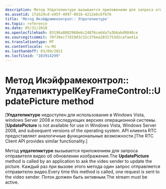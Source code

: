 ```yaml
---
description: Метод Упдатепиктуре вызывается приложением для запроса отправителя видео об обновлении изображения. Каждый раз при вызове этого метода один запрос отправляется отправителю видео. Поток должен быть активным.
ms.assetid: 1fa529cd-e95f-4997-8916-4212ebc6f676
title: 'Метод Икэйфрамеконтрол:: Упдатепиктуре'
ms.topic: reference
ms.date: 05/31/2018
ms.openlocfilehash: 83196a8882960e6c24876ce6da7a3b6abd9840ce
ms.sourcegitcommit: 70f39ec77d19d3c32c376ee2831753d2cafae41a
ms.translationtype: MT
ms.contentlocale: ru-RU
ms.lasthandoff: 03/09/2021
ms.locfileid: "103914299"
---
```

# <a name="ikeyframecontrolupdatepicture-method"></a><span data-ttu-id="9586d-105">Метод Икэйфрамеконтрол:: Упдатепиктуре</span><span class="sxs-lookup"><span data-stu-id="9586d-105">IKeyFrameControl::UpdatePicture method</span></span>

<span data-ttu-id="9586d-106">\[**Упдатепиктуре** недоступен для использования в Windows Vista, windows Server 2008 и последующих версиях операционной системы.</span><span class="sxs-lookup"><span data-stu-id="9586d-106">\[**UpdatePicture** is not available for use in Windows Vista, Windows Server 2008, and subsequent versions of the operating system.</span></span> <span data-ttu-id="9586d-107">API клиента RTC предоставляет аналогичные функциональные возможности.\]</span><span class="sxs-lookup"><span data-stu-id="9586d-107">The RTC Client API provides similar functionality.\]</span></span>

<span data-ttu-id="9586d-108">Метод **упдатепиктуре** вызывается приложением для запроса отправителя видео об обновлении изображения.</span><span class="sxs-lookup"><span data-stu-id="9586d-108">The **UpdatePicture** method is called by an application to ask the video sender to update the picture.</span></span> <span data-ttu-id="9586d-109">Каждый раз при вызове этого метода один запрос отправляется отправителю видео.</span><span class="sxs-lookup"><span data-stu-id="9586d-109">Every time this method is called, one request is sent to the video sender.</span></span> <span data-ttu-id="9586d-110">Поток должен быть активным.</span><span class="sxs-lookup"><span data-stu-id="9586d-110">The stream must be active.</span></span>
